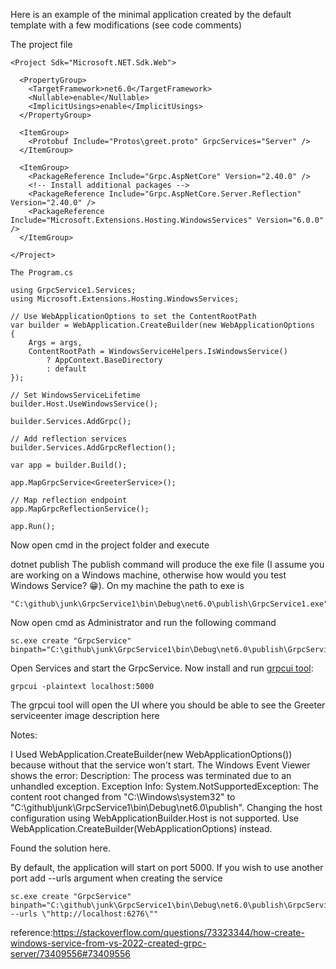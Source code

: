 Here is an example of the minimal application created by the default template with a few modifications (see code comments)

The project file

```
<Project Sdk="Microsoft.NET.Sdk.Web">

  <PropertyGroup>
    <TargetFramework>net6.0</TargetFramework>
    <Nullable>enable</Nullable>
    <ImplicitUsings>enable</ImplicitUsings>
  </PropertyGroup>

  <ItemGroup>
    <Protobuf Include="Protos\greet.proto" GrpcServices="Server" />
  </ItemGroup>

  <ItemGroup>
    <PackageReference Include="Grpc.AspNetCore" Version="2.40.0" />
    <!-- Install additional packages -->
    <PackageReference Include="Grpc.AspNetCore.Server.Reflection" Version="2.40.0" />
    <PackageReference Include="Microsoft.Extensions.Hosting.WindowsServices" Version="6.0.0" />
  </ItemGroup>

</Project>
```
```
The Program.cs

using GrpcService1.Services;
using Microsoft.Extensions.Hosting.WindowsServices;

// Use WebApplicationOptions to set the ContentRootPath
var builder = WebApplication.CreateBuilder(new WebApplicationOptions
{
    Args = args,
    ContentRootPath = WindowsServiceHelpers.IsWindowsService()
        ? AppContext.BaseDirectory
        : default
});

// Set WindowsServiceLifetime
builder.Host.UseWindowsService();

builder.Services.AddGrpc();

// Add reflection services
builder.Services.AddGrpcReflection();

var app = builder.Build();

app.MapGrpcService<GreeterService>();

// Map reflection endpoint
app.MapGrpcReflectionService();

app.Run();
````
Now open cmd in the project folder and execute

dotnet publish
The publish command will produce the exe file (I assume you are working on a Windows machine, otherwise how would you test Windows Service? 😁). On my machine the path to exe is
```
"C:\github\junk\GrpcService1\bin\Debug\net6.0\publish\GrpcService1.exe"
```
Now open cmd as Administrator and run the following command
```
sc.exe create "GrpcService" binpath="C:\github\junk\GrpcService1\bin\Debug\net6.0\publish\GrpcService1.exe"
```
Open Services and start the GrpcService. Now install and run  [grpcui tool](https://github.com/fullstorydev/grpcui "grpcui tool"):
```
grpcui -plaintext localhost:5000
```
The grpcui tool will open the UI where you should be able to see the Greeter serviceenter image description here

Notes:

I Used WebApplication.CreateBuilder(new WebApplicationOptions()) because without that the service won't start. The Windows Event Viewer shows the error:
Description: The process was terminated due to an unhandled exception. Exception Info: System.NotSupportedException: The content root changed from "C:\Windows\system32" to
"C:\github\junk\GrpcService1\bin\Debug\net6.0\publish". Changing the host configuration using WebApplicationBuilder.Host is not supported. Use WebApplication.CreateBuilder(WebApplicationOptions) instead.

Found the solution here.

By default, the application will start on port 5000. If you wish to use another port add --urls argument when creating the service
```
sc.exe create "GrpcService" binpath="C:\github\junk\GrpcService1\bin\Debug\net6.0\publish\GrpcService1.exe --urls \"http://localhost:6276\""
```

reference:https://stackoverflow.com/questions/73323344/how-create-windows-service-from-vs-2022-created-grpc-server/73409556#73409556
